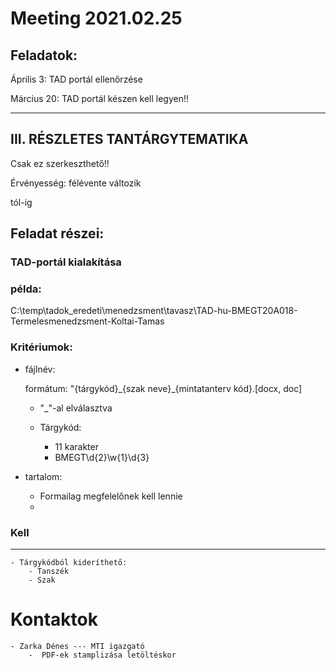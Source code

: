 # Meeting 2021.02.25

## Feladatok:

Április 3: TAD portál ellenőrzése

Március 20: TAD portál készen kell legyen!!

---

## III. RÉSZLETES TANTÁRGYTEMATIKA

Csak ez szerkeszthető!!

Érvényesség: félévente változik

tól-ig


## Feladat részei:

### TAD-portál kialakítása

### példa:
C:\temp\tadok_eredeti\menedzsment\tavasz\TAD-hu-BMEGT20A018-Termelesmenedzsment-Koltai-Tamas

### Kritériumok:

- fájlnév:
    
    formátum: "{tárgykód}\_{szak neve}\_{mintatanterv kód}.[docx, doc]
    - "_"-al elválasztva
    - Tárgykód:

        - 11 karakter
        - BMEGT\d{2}\w{1}\d{3}

- tartalom:

    - Formailag megfelelőnek kell lennie
    - 


### Kell

---

    - Tárgykódból kideríthető:
        - Tanszék
        - Szak


# Kontaktok

    - Zarka Dénes --- MTI igazgató
        -  PDF-ek stamplizása letöltéskor